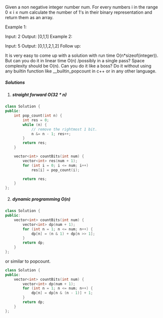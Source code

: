 Given a non negative integer number num. For every numbers i in the range 0 ≤ i ≤ num calculate the number of 1's in their binary representation and return them as an array.

Example 1:

Input: 2
Output: [0,1,1]
Example 2:

Input: 5
Output: [0,1,1,2,1,2]
Follow up:

It is very easy to come up with a solution with run time O(n*sizeof(integer)). But can you do it in linear time O(n) /possibly in a single pass?
Space complexity should be O(n).
Can you do it like a boss? Do it without using any builtin function like __builtin_popcount in c++ or in any other language.

##### Solutions

1. ##### straight forward O(32 * n)

```cpp
class Solution {
public:
    int pop_count(int n) {
        int res = 0;
        while (n) {
            // remove the rightmost 1 bit.
            n &= n - 1; res++;
        }
        return res;
    }

    vector<int> countBits(int num) {
        vector<int> res(num + 1);
        for (int i = 0; i <= num; i++)
            res[i] = pop_count(i);

        return res;
    }
};
```

2. ##### dynamic programming O(n)


```cpp
class Solution {
public:
    vector<int> countBits(int num) {
        vector<int> dp(num + 1);
        for (int n = 1; n <= num; n++) {
            dp[n] = (n & 1) + dp[n >> 1];
        }
        return dp;
    }
};
```

or similar to popcount.

```cpp
class Solution {
public:
    vector<int> countBits(int num) {
        vector<int> dp(num + 1);
        for (int n = 1; n <= num; n++) {
            dp[n] = dp[n & (n - 1)] + 1;
        }
        return dp;
    }
};
```